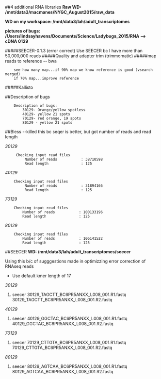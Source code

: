 ##4 additional RNA libraries
**Raw WD: /mnt/data3/macmanes/NYGC_August2015/raw_data**

**WD on my workspace: /mnt/data3/lah/adult_transcriptomes**

**pictures of bugs: /Users/lindsayhavens/Documents/Science/Ladybugs_2015/RNA --> cDNA 0129**

#####SEECER-0.1.3 (error correct)
		Use SEECER bc I have more than 50,000,000 reads 
#####Quality and adapter trim (trimmomatic)
#####map reads to reference -- bwa

		see how many map...if 90% map we know reference is good (vsearch merged)
		if 70% map...improve reference 
		
#####Kallisto



##Description of bugs

		Description of bugs:
			30129- Orange/yellow spotless
			40129- yellow 21 spots
			70129- red orange, 19 spots
			80129 - yellow 21 spots 
		
			
##Bless --killed this bc seqer is better, but got number of reads and read length


*30129*			

	 	 
     	 Checking input read files
    		 Number of reads           : 38710598
    		 Read length               : 125
    	

*40129*   



		Checking input read files
    		 Number of reads           : 31894166
    		 Read length               : 125
   			

*70129*


		Checking input read files
     		Number of reads           : 100133196
     		Read length               : 125
     	

*80129*

		Checking input read files
     		Number of reads           : 106141522
     		Read length               : 125
     		
     		
##SEECER
**WD: /mnt/data3/lah/adult_transcriptomes/seecer**

Using this b/c of sugggestions made in optimizzing error correction of RNAseq reads 

* Use default kmer length of 17

*30129*  		
 
1. seecer 30129_TAGCTT_BC6PR5ANXX_L008_001.R1.fastq 30129_TAGCTT_BC6PR5ANXX_L008_001.R2.fastq

*40129*

1. seecer 40129_GGCTAC_BC6PR5ANXX_L008_001.R1.fastq 40129_GGCTAC_BC6PR5ANXX_L008_001.R2.fastq

*70129*

1. seecer 70129_CTTGTA_BC6PR5ANXX_L008_001.R1.fastq 70129_CTTGTA_BC6PR5ANXX_L008_001.R2.fastq 

*80129*

1. seecer 80129_AGTCAA_BC6PR5ANXX_L008_001.R1.fastq 80129_AGTCAA_BC6PR5ANXX_L008_001.R2.fastq  		